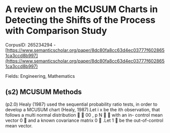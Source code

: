 # A review on the MCUSUM Charts in Detecting the Shifts of the Process with Comparison Study

CorpusID: 265234294 - [https://www.semanticscholar.org/paper/8dc80fa8cc63d4ec03777f6028651ca3ccd8b997](https://www.semanticscholar.org/paper/8dc80fa8cc63d4ec03777f6028651ca3ccd8b997)

Fields: Engineering, Mathematics

## (s2) MCUSUM Methods
(p2.0) Healy (1987) used the sequential probability ratio tests, in order to develop a MCUSUM chart (Healy, 1987).Let i x be the ith observation, that follows a multi normal distribution   00 , p N   with an in- control mean vector 0  and a known covariance matrix 0  .Let 1  be the out-of-control mean vector.
